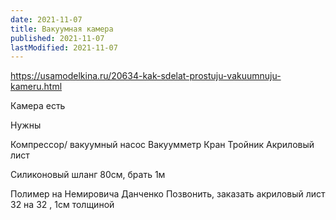 ```yaml
---
date: 2021-11-07
title: Вакуумная камера
published: 2021-11-07
lastModified: 2021-11-07
---
```



https://usamodelkina.ru/20634-kak-sdelat-prostuju-vakuumnuju-kameru.html

Камера есть

Нужны

Компрессор/ вакуумный насос
Вакуумметр 
Кран
Тройник
Акриловый лист

Силиконовый шланг
80см, брать 1м

Полимер на Немировича Данченко
Позвонить, заказать акриловый лист 32 на 32 , 1см толщиной 
